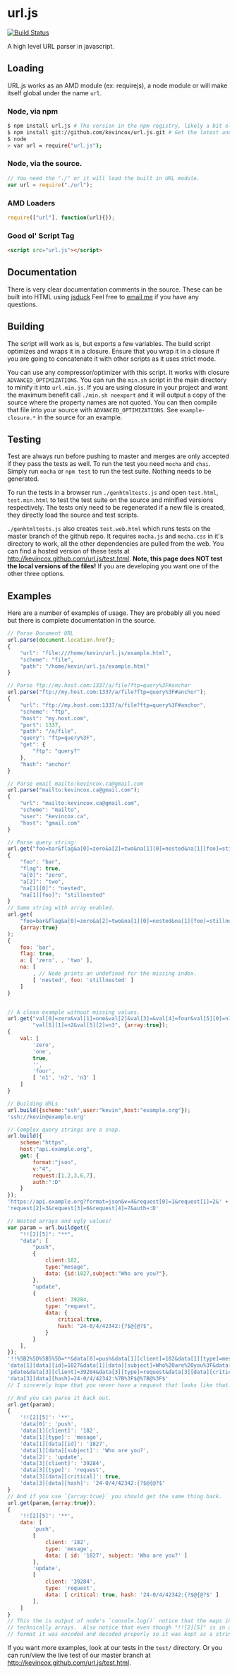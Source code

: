 # url.js

[![Build Status](https://travis-ci.org/kevincox/url.js.png?branch=master)](https://travis-ci.org/kevincox/url.js)

A high level URL parser in javascript.

## Loading

URL.js works as an AMD module (ex: requirejs), a node module or will make itself
global under the name `url`.

### Node, via npm
```bash
$ npm install url.js # The version in the npm registry, likely a bit old.
$ npm install git://github.com/kevincox/url.js.git # Get the latest and greatest.
$ node
> var url = require("url.js");
```
### Node, via the source.
```javascript
// You need the "./" or it will load the built in URL module.
var url = require("./url");
```

### AMD Loaders
```javascript
require(["url"], function(url){});
```

### Good ol' Script Tag
```html
<script src="url.js"></script>
```

## Documentation
There is very clear documentation comments in the source.  These can be built
into HTML using [jsduck](https://github.com/senchalabs/jsduck) Feel free to
[email me](kevincox.ca@gmail.com) if you have any questions.

## Building
The script will work as is, but exports a few variables.  The build script
optimizes and wraps it in a closure.  Ensure that you wrap it in a closure if
you are going to concatenate it with other scripts as it uses strict mode.

You can use any compressor/optimizer with this script.  It works with closure
`ADVANCED_OPTIMIZATIONS`.  You can run the `min.sh` script in the main directory
to minify it into `url.min.js`.  If you are using closure in your project and
want the maximum benefit call `./min.sh noexport` and it will output a copy of
the source where the property names are not quoted.  You can then compile that
file into your source with `ADVANCED_OPTIMIZATIONS`.  See `example-closure.*`
in the source for an example.

## Testing

Test are always run before pushing to master and merges are only accepted if
they pass the tests as well.  To run the test you need `mocha` and `chai`.
Simply run `mocha` or `npm test` to run the test suite.  Nothing needs to be
generated.

To run the tests in a browser run `./genhtmltests.js` and open `test.html`,
`test.min.html` to test the test suite on the source and minified versions
respectively.  The tests only need to be regenerated if a new file is created,
they directly load the source and test scripts.

`./genhtmltests.js` also creates `test.web.html` which runs tests on the master
branch of the github repo.  It requires `mocha.js` and `mocha.css` in it's
directory to work, all the other dependencies are pulled from the web.  You can
find a hosted version of these tests at http://kevincox.github.com/url.js/test.html.
**Note, this page does NOT test the local versions of the files!**  If you are
developing you want one of the other three options.

## Examples

Here are a number of examples of usage.  They are probably all you need but
there is complete documentation in the source.

```js
// Parse Document URL
url.parse(document.location.href);
{
    "url": "file:///home/kevin/url.js/example.html",
    "scheme": "file",
    "path": "/home/kevin/url.js/example.html"
}

// Parse ftp://my.host.com:1337/a/file?ftp=query%3F#anchor
url.parse("ftp://my.host.com:1337/a/file?ftp=query%3F#anchor");
{
    "url": "ftp://my.host.com:1337/a/file?ftp=query%3F#anchor",
    "scheme": "ftp",
    "host": "my.host.com",
    "port": 1337,
    "path": "/a/file",
    "query": "ftp=query%3F",
    "get": {
        "ftp": "query?"
    },
    "hash": "anchor"
}

// Parse email mailto:kevincox.ca@gmail.com
url.parse("mailto:kevincox.ca@gmail.com");
{
    "url": "mailto:kevincox.ca@gmail.com",
    "scheme": "mailto",
    "user": "kevincox.ca",
    "host": "gmail.com"
}

// Parse query string:
url.get("foo=bar&flag&a[0]=zero&a[2]=two&na[1][0]=nested&na[1][foo]=stillnested");
{
	"foo": "bar",
	"flag": true,
	"a[0]": "zero",
	"a[2]": "two",
	"na[1][0]": "nested",
	"na[1][foo]": "stillnested"
}
// Same string with array enabled.
url.get(
	"foo=bar&flag&a[0]=zero&a[2]=two&na[1][0]=nested&na[1][foo]=stillnested",
	{array:true}
);
{
	foo: 'bar',
	flag: true,
	a: [ 'zero', , 'two' ],
	na: [
		, // Node prints an undefined for the missing index.
		[ 'nested', foo: 'stillnested' ]
	]
}


// A clean example without missing values.
url.get("val[0]=zero&val[1]=one&val[2]&val[3]=&val[4]=four&val[5][0]=n1&" +
        "val[5][1]=n2&val[5][2]=n3", {array:true});
{
	val: [
		'zero',
		'one',
		true,
		'',
		'four',
		[ 'n1', 'n2', 'n3' ]
	]
}

// Building URLs
url.build({scheme:"ssh",user:"kevin",host:"example.org"});
'ssh://kevin@example.org'

// Complex query strings are a snap.
url.build({
	scheme:"https",
	host:"api.example.org",
	get: {
		format:"json",
		v:"4",
		request:[1,2,3,6,7],
		auth:":D"
	}
});
'https://api.example.org?format=json&v=4&request[0]=1&request[1]=2&' +
'request[2]=3&request[3]=6&request[4]=7&auth=:D'

// Nested arrays and ugly values!
var param = url.buildget({
	"!![2][5]": "**",
	"data": [
		"push",
		{
			client:182,
			type:"mesage",
			data: {id:1827,subject:"Who are you?"},
		},
		"update",
		{
			client: 39284,
			type: "request",
			data: {
				critical:true,
				hash: "24-0/4/42342:{?$@{@?$",
			}
		}
	],
});
'!!%5B2%5D%5B5%5D=**&data[0]=push&data[1][client]=182&data[1][type]=mesage&' +
'data[1][data][id]=1827&data[1][data][subject]=Who%20are%20you%3F&data[2]=u' +
'pdate&data[3][client]=39284&data[3][type]=request&data[3][data][critical]&' +
'data[3][data][hash]=24-0/4/42342:%7B%3F$@%7B@%3F$'
// I sincerely hope that you never have a request that looks like that.

// And you can parse it back out.
url.get(param);
{
	'!![2][5]': '**',
	'data[0]': 'push',
	'data[1][client]': '182',
	'data[1][type]': 'mesage',
	'data[1][data][id]': '1827',
	'data[1][data][subject]': 'Who are you?',
	'data[2]': 'update',
	'data[3][client]': '39284',
	'data[3][type]': 'request',
	'data[3][data][critical]': true,
	'data[3][data][hash]': '24-0/4/42342:{?$@{@?$'
}
// And if you use `{array:true}` you should get the same thing back.
url.get(param,{array:true});
{
	'!![2][5]': '**',
	data: [
		'push',
		[
			client: '182',
			type: 'mesage',
			data: [ id: '1827', subject: 'Who are you?' ]
		],
		'update',
		[
			client: '39284',
			type: 'request',
			data: [ critical: true, hash: '24-0/4/42342:{?$@{@?$' ]
		],
	]
}
// This the is output of node's `console.log()` notice that the maps in `data` are
// technically arrays.  Also notice that even though "!![2][5]" is in an array
// format it was encoded and decoded properly so it was kept as a string key.
```

If you want more examples, look at our tests in the `test/` directory.  Or you
can run/view the live test of our master branch at
http://kevincox.github.com/url.js/test.html.
